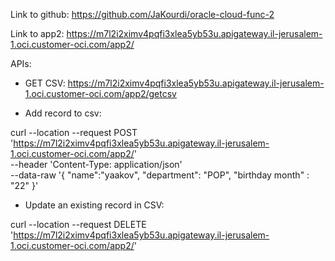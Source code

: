 Link to github:
https://github.com/JaKourdi/oracle-cloud-func-2 


Link to app2:
https://m7l2i2ximv4pqfi3xlea5yb53u.apigateway.il-jerusalem-1.oci.customer-oci.com/app2/



APIs:
 - GET CSV:
 https://m7l2i2ximv4pqfi3xlea5yb53u.apigateway.il-jerusalem-1.oci.customer-oci.com/app2/getcsv
 
 - Add record to csv:
 
 curl --location --request POST 'https://m7l2i2ximv4pqfi3xlea5yb53u.apigateway.il-jerusalem-1.oci.customer-oci.com/app2/' \
--header 'Content-Type: application/json' \
--data-raw '{
  "name":"yaakov",
  "department": "POP",
  "birthday month" : "22"
}'


- Update an existing record in CSV:


curl --location --request DELETE 'https://m7l2i2ximv4pqfi3xlea5yb53u.apigateway.il-jerusalem-1.oci.customer-oci.com/app2/'
